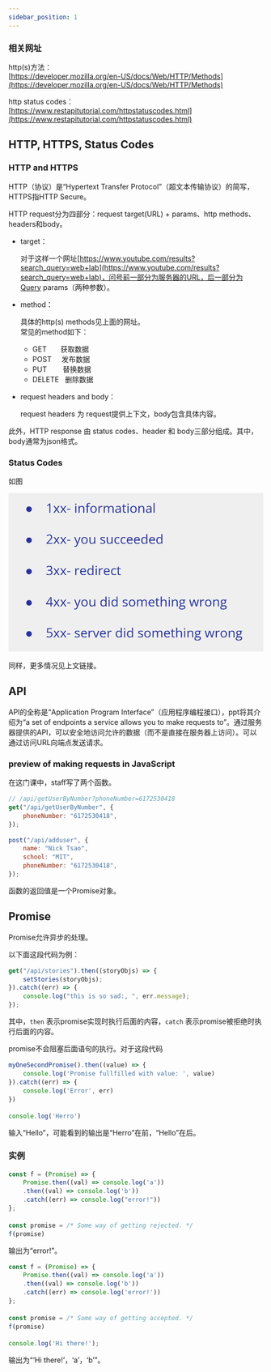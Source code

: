 ```yaml
---
sidebar_position: 1
---
```


### 相关网址

http(s)方法：  
[https://developer.mozilla.org/en-US/docs/Web/HTTP/Methods](https://developer.mozilla.org/en-US/docs/Web/HTTP/Methods)  

http status codes：  
[https://www.restapitutorial.com/httpstatuscodes.html](https://www.restapitutorial.com/httpstatuscodes.html)  

## HTTP, HTTPS, Status Codes

### HTTP and HTTPS

HTTP（协议）是“Hypertext Transfer Protocol”（超文本传输协议）的简写，HTTPS指HTTP Secure。  

HTTP request分为四部分：request target(URL) + params、http methods、headers和body。  

- target：

    对于这样一个网址[https://www.youtube.com/results?search_query=web+lab](https://www.youtube.com/results?search_query=web+lab)，问号前一部分为服务器的URL，后一部分为Query params（两种参数）。

- method：

    具体的http(s) methods见上面的网址。  
    常见的method如下：  

    - GET
        &nbsp;&nbsp;&nbsp;&nbsp;&nbsp;
        获取数据
    - POST
        &nbsp;&nbsp;&nbsp;
        发布数据
    - PUT
        &nbsp;&nbsp;&nbsp;&nbsp;&nbsp;&nbsp;
        替换数据
    - DELETE
        &nbsp;
        删除数据

- request headers and body：  

    request headers 为 request提供上下文，body包含具体内容。  

此外，HTTP response 由 status codes、header 和 body三部分组成。其中，body通常为json格式。

### Status Codes

如图  

![status codes](./img/status%20codes.png)  

同样，更多情况见上文链接。  

## API

API的全称是“Application Program Interface”（应用程序编程接口），ppt将其介绍为“a set of endpoints a service allows you to make requests to”。通过服务器提供的API，可以安全地访问允许的数据（而不是直接在服务器上访问）。可以通过访问URL向端点发送请求。  

### preview of making requests in JavaScript

在这门课中，staff写了两个函数。  

```JavaScript
// /api/getUserByNumber?phoneNumber=6172530418
get("/api/getUserByNumber", {
    phoneNumber: "6172530418",
});
```


```JavaScript
post("/api/adduser", {
    name: "Nick Tsao",
    school: "MIT",
    phoneNumber: "6172530418",
});
```

函数的返回值是一个Promise对象。  

## Promise

Promise允许异步的处理。  

以下面这段代码为例：  

```JavaScript
get("/api/stories").then((storyObjs) => {
    setStories(storyObjs);
}).catch((err) => {
    console.log("this is so sad:, ", err.message);
});
```

其中，``then`` 表示promise实现时执行后面的内容，``catch`` 表示promise被拒绝时执行后面的内容。  

promise不会阻塞后面语句的执行。对于这段代码

```JavaScript
myOneSecondPromise().then((value) => {
    console.log('Promise fullfilled with value: ', value)
}).catch((err) => {
    console.log('Error', err)
})

console.log('Herro')
```

输入“Hello”，可能看到的输出是“Herro”在前，“Hello”在后。  

### 实例

```JavaScript
const f = (Promise) => {
    Promise.then((val) => console.log('a'))
    .then((val) => console.log('b'))
    .catch((err) => console.log("error!"))
};

const promise = /* Some way of getting rejected. */
f(promise)
```

输出为“error!”。  

```JavaScript
const f = (Promise) => {
    Promise.then((val) => console.log('a'))
    .then((val) => console.log('b'))
    .catch((err) => console.log('error!'))
};

const promise = /* Some way of getting accepted. */
f(promise)

console.log('Hi there!');
```

输出为“‘Hi there!’，‘a’，‘b’”。